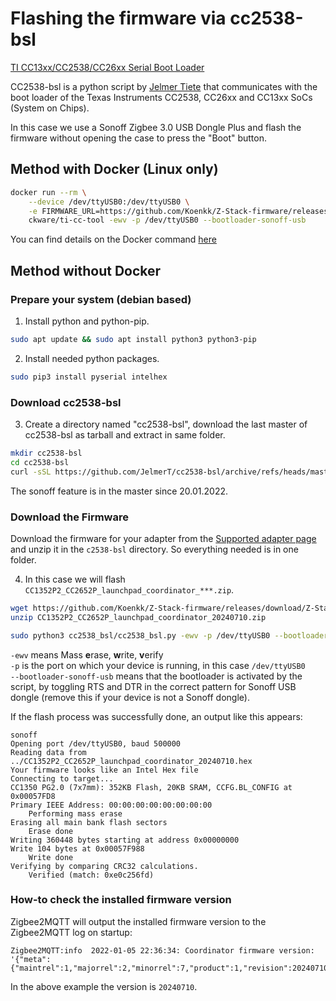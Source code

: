 ---
---

# Flashing the firmware via cc2538-bsl

[TI CC13xx/CC2538/CC26xx Serial Boot Loader](https://github.com/JelmerT/cc2538-bsl)

CC2538-bsl is a python script by [Jelmer Tiete](https://github.com/JelmerT) that communicates with the boot loader of the Texas Instruments CC2538, CC26xx and CC13xx SoCs (System on Chips).

In this case we use a Sonoff Zigbee 3.0 USB Dongle Plus and flash the firmware without opening the case to press the "Boot" button.

## Method with Docker (Linux only)

```bash
docker run --rm \
    --device /dev/ttyUSB0:/dev/ttyUSB0 \
    -e FIRMWARE_URL=https://github.com/Koenkk/Z-Stack-firmware/releases/download/Z-Stack_3.x.0_coordinator_20240710/CC1352P2_CC2652P_launchpad_coordinator_20240710.zip \
    ckware/ti-cc-tool -ewv -p /dev/ttyUSB0 --bootloader-sonoff-usb
```

You can find details on the Docker command [here](https://github.com/git-developer/ti-cc-tool)

## Method without Docker

### Prepare your system (debian based)

1. Install python and python-pip.

```bash
sudo apt update && sudo apt install python3 python3-pip
```

2. Install needed python packages.

```bash
sudo pip3 install pyserial intelhex
```

### Download cc2538-bsl

3. Create a directory named "cc2538-bsl", download the last master of cc2538-bsl as tarball and extract in same folder.

```bash
mkdir cc2538-bsl
cd cc2538-bsl
curl -sSL https://github.com/JelmerT/cc2538-bsl/archive/refs/heads/master.tar.gz | tar xz --strip 1
```

The sonoff feature is in the master since 20.01.2022.

### Download the Firmware

Download the firmware for your adapter from the [Supported adapter page](../README.md) and unzip it in the `c2538-bsl` directory. So everything needed is in one folder.

4. In this case we will flash `CC1352P2_CC2652P_launchpad_coordinator_***.zip`.

```bash
wget https://github.com/Koenkk/Z-Stack-firmware/releases/download/Z-Stack_3.x.0_coordinator_20240710/CC1352P2_CC2652P_launchpad_coordinator_20240710.zip
unzip CC1352P2_CC2652P_launchpad_coordinator_20240710.zip

sudo python3 cc2538_bsl/cc2538_bsl.py -ewv -p /dev/ttyUSB0 --bootloader-sonoff-usb ./CC1352P2_CC2652P_launchpad_coordinator_20240710.hex
```

`-ewv` means Mass **e**rase, **w**rite, **v**erify  
`-p` is the port on which your device is running, in this case `/dev/ttyUSB0`  
`--bootloader-sonoff-usb` means that the bootloader is activated by the script, by toggling RTS and DTR in the correct pattern for Sonoff USB dongle (remove this if your device is not a Sonoff dongle).

If the flash process was successfully done, an output like this appears:

```
sonoff
Opening port /dev/ttyUSB0, baud 500000
Reading data from ../CC1352P2_CC2652P_launchpad_coordinator_20240710.hex
Your firmware looks like an Intel Hex file
Connecting to target...
CC1350 PG2.0 (7x7mm): 352KB Flash, 20KB SRAM, CCFG.BL_CONFIG at 0x00057FD8
Primary IEEE Address: 00:00:00:00:00:00:00:00
    Performing mass erase
Erasing all main bank flash sectors
    Erase done
Writing 360448 bytes starting at address 0x00000000
Write 104 bytes at 0x00057F988
    Write done
Verifying by comparing CRC32 calculations.
    Verified (match: 0xe0c256fd)
```

### How-to check the installed firmware version

Zigbee2MQTT will output the installed firmware version to the Zigbee2MQTT log on startup:

```
Zigbee2MQTT:info  2022-01-05 22:36:34: Coordinator firmware version: '{"meta":{"maintrel":1,"majorrel":2,"minorrel":7,"product":1,"revision":20240710,"transportrev":2},"type":"zStack3x0"}''
```

In the above example the version is `20240710`.

